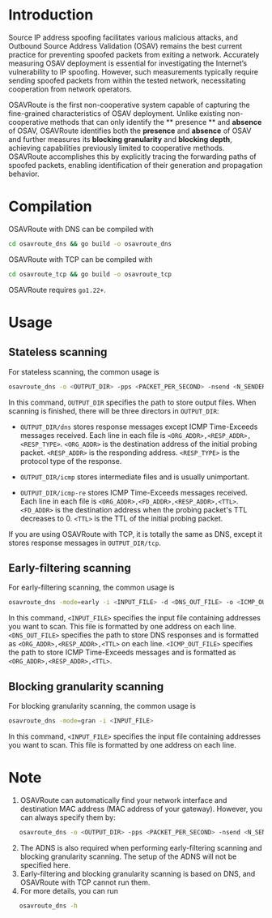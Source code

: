 # Introduction

Source IP address spoofing facilitates various malicious attacks, and Outbound Source Address Validation (OSAV) remains the best current practice for preventing spoofed packets from exiting a network. Accurately measuring OSAV deployment is essential for investigating the Internet’s vulnerability to IP spoofing. However, such measurements typically require sending spoofed packets from within the tested network, necessitating cooperation from network operators.

OSAVRoute is the first non-cooperative system capable of capturing the fine-grained characteristics of OSAV deployment. Unlike existing non-cooperative methods that can only identify the ** presence ** and **absence** of OSAV, OSAVRoute identifies both the **presence** and **absence** of OSAV and further measures its **blocking granularity** and **blocking depth**, achieving capabilities previously limited to cooperative methods. OSAVRoute accomplishes this by explicitly tracing the forwarding paths of spoofed packets, enabling identification of their generation and propagation behavior.

# Compilation
OSAVRoute with DNS can be compiled with
```bash
cd osavroute_dns && go build -o osavroute_dns
```
OSAVRoute with TCP can be compiled with
```bash
cd osavroute_tcp && go build -o osavroute_tcp
```
OSAVRoute requires `go1.22+`.

# Usage

## Stateless scanning
For stateless scanning, the common usage is
```bash
osavroute_dns -o <OUTPUT_DIR> -pps <PACKET_PER_SECOND> -nsend <N_SENDERS>
```
In this command, `OUTPUT_DIR` specifies the path to store output files. When scanning is finished, there will be three directors in `OUTPUT_DIR`:

- `OUTPUT_DIR/dns` stores response messages except ICMP Time-Exceeds messages received. Each line in each file is `<ORG_ADDR>,<RESP_ADDR>,<RESP_TYPE>`. `<ORG_ADDR>` is the destination address of the initial probing packet. `<RESP_ADDR>` is the responding address. `<RESP_TYPE>` is the protocol type of the response.

- `OUTPUT_DIR/icmp` stores intermediate files and is usually unimportant.

- `OUTPUT_DIR/icmp-re` stores ICMP Time-Exceeds messages received. Each line in each file is `<ORG_ADDR>,<FD_ADDR>,<RESP_ADDR>,<TTL>`. `<FD_ADDR>` is the destination address when the probing packet's TTL decreases to 0. `<TTL>` is the TTL of the initial probing packet.

If you are using OSAVRoute with TCP, it is totally the same as DNS, except it stores response messages in `OUTPUT_DIR/tcp`.

## Early-filtering scanning
For early-filtering scanning, the common usage is

```bash
osavroute_dns -mode=early -i <INPUT_FILE> -d <DNS_OUT_FILE> -o <ICMP_OUT_FILE>
```

In this command, `<INPUT_FILE>` specifies the input file containing addresses you want to scan. This file is formatted by one address on each line. `<DNS_OUT_FILE>` specifies the path to store DNS responses and is formatted as `<ORG_ADDR>,<RESP_ADDR>,<TTL>` on each line. `<ICMP_OUT_FILE>` specifies the path to store ICMP Time-Exceeds messages and is formatted as `<ORG_ADDR>,<RESP_ADDR>,<TTL>`.

## Blocking granularity scanning
For blocking granularity scanning, the common usage is

```bash
osavroute_dns -mode=gran -i <INPUT_FILE>
```
In this command, `<INPUT_FILE>` specifies the input file containing addresses you want to scan. This file is formatted by one address on each line. 

# Note
1. OSAVRoute can automatically find your network interface and destination MAC address (MAC address of your gateway). However, you can always specify them by:
 ```bash
    osavroute_dns -o <OUTPUT_DIR> -pps <PACKET_PER_SECOND> -nsend <N_SENDERS> -iface <NETWORK_INTERFACE> -dmac <DEST_MAC>
 ```
2. The ADNS is also required when performing early-filtering scanning and blocking granularity scanning. The setup of the ADNS will not be specified here.
3. Early-filtering and blocking granularity scanning is based on DNS, and OSAVRoute with TCP cannot run them.
4. For more details, you can run
 ```bash
    osavroute_dns -h
 ```